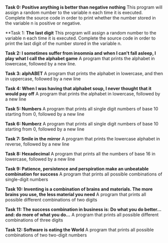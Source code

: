 **Task 0: Positive anything is better than negative nothing**
        This program will assign a random number to the variable n each time it is executed. Complete       the source code in order to print whether the number stored in the variable n is positive or negative.

**Task 1: **The last digit** 
        This program will assign a random number to the variable n each time it is executed. Complete the source code in order to print the last digit of the number stored in the variable n.

**Task 2: I sometimes suffer from insomnia and when I can't fall asleep, I play what I call the alphabet game** 
        A program that prints the alphabet in lowercase, followed by a new line.

**Task 3: alphABET** 
        A program that prints the alphabet in lowercase, and then in uppercase, followed by a new line

**Task 4: When I was having that alphabet soup, I never thought that it would pay off** 
        A program that prints the alphabet in lowercase, followed by a new line

**Task 5: Numbers**
        A program that prints all single digit numbers of base 10 starting from 0, followed by a new line

**Task 6: Numberz** 
        A program that prints all single digit numbers of base 10 starting from 0, followed by a new line

**Task 7: Smile in the mirror**
        A program that prints the lowercase alphabet in reverse, followed by a new line

**Task 8: Hexadecimal** 
        A program that prints all the numbers of base 16 in lowercase, followed by a new line

**Task 9: Patience, persistence and perspiration make an unbeatable combination for success**
        A program that prints all possible combinations of single-digit numbers

**Task 10: Inventing is a combination of brains and materials. The more brains you use, the less material you need**
         A program that prints all possible different combinations of two digits

**Task 11: The success combination in business is: Do what you do better... and: do more of what you do...**
         A program that prints all possible different combinations of three digits

**Task 12: Software is eating the World**
         A program that prints all possible combinations of two two-digit numbers   
